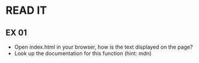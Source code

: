 # READ IT
## EX 01
* Open index.html in your browser, how is the text displayed on the page?
* Look up the documentation for this function (hint: mdn)
<!-- //Alles content tussen de haakjes wordt weergegeven. -->
